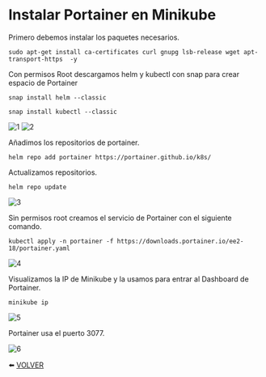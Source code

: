 # Instalar Portainer en Minikube

Primero debemos instalar los paquetes necesarios.

```sudo apt-get install ca-certificates curl gnupg lsb-release wget apt-transport-https  -y```

Con permisos Root descargamos helm y kubectl con snap para crear espacio de Portainer

```snap install helm --classic```

```snap install kubectl --classic```

![1]()
![2]()

Añadimos los repositorios de portainer.

```helm repo add portainer https://portainer.github.io/k8s/```

Actualizamos repositorios.

```helm repo update```

![3]()

Sin permisos root creamos el servicio de Portainer con el siguiente comando.

```kubectl apply -n portainer -f https://downloads.portainer.io/ee2-18/portainer.yaml```

![4]()

Visualizamos la IP de Minikube y la usamos para entrar al Dashboard de Portainer.

```minikube ip```

![5]()

Portainer usa el puerto 3077.

![6]()

:arrow_left: [VOLVER](https://github.com/kikeloppez/Kubernetes-KubeCTL)
